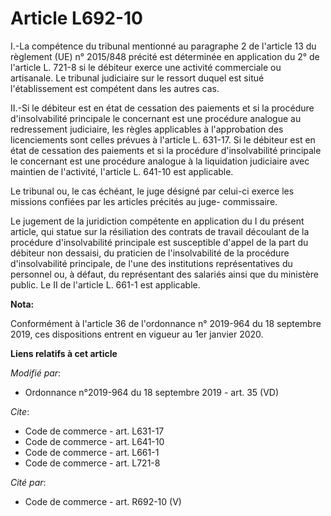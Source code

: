 # Article L692-10

I.-La compétence du tribunal mentionné au paragraphe 2 de l'article 13 du règlement (UE) n° 2015/848 précité est déterminée
en application du 2° de l'article L. 721-8 si le débiteur exerce une activité commerciale ou artisanale. Le   tribunal
judiciaire sur le ressort duquel est situé l'établissement est compétent dans les autres cas. 

II.-Si le débiteur est en état de cessation des paiements et si la procédure d'insolvabilité principale le concernant est une
procédure analogue au redressement judiciaire, les règles applicables à l'approbation des licenciements sont celles prévues à
l'article L. 631-17. Si le débiteur est en état de cessation des paiements et si la procédure d'insolvabilité principale le
concernant est une procédure analogue à la liquidation judiciaire avec maintien de l'activité, l'article L. 641-10 est
applicable. 

Le tribunal ou, le cas échéant, le juge désigné par celui-ci exerce les missions confiées par les articles précités au juge-
commissaire. 

Le jugement de la juridiction compétente en application du I du présent article, qui statue sur la résiliation des contrats
de travail découlant de la procédure d'insolvabilité principale est susceptible d'appel de la part du débiteur non dessaisi,
du praticien de l'insolvabilité de la procédure d'insolvabilité principale, de l'une des institutions représentatives du
personnel ou, à défaut, du représentant des salariés ainsi que du ministère public. Le II de l'article L. 661-1 est
applicable.

**Nota:**

Conformément à l'article 36 de l'ordonnance n° 2019-964 du 18 septembre 2019, ces dispositions entrent en vigueur au 1er
janvier 2020.

**Liens relatifs à cet article**

_Modifié par_:

  - Ordonnance n°2019-964 du 18 septembre 2019 - art. 35 (VD)

_Cite_:

  - Code de commerce - art. L631-17
  - Code de commerce - art. L641-10
  - Code de commerce - art. L661-1
  - Code de commerce - art. L721-8

_Cité par_:

  - Code de commerce - art. R692-10 (V)

